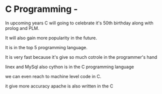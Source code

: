 # C Programming -

In upcoming years C will going to celebrate it's 50th birthday along with prolog and PLM.

It will also gain more popularity in the future.

It is in the top 5 programming language.

It is very fast because it's give so much cotrole in the programmer's hand 

linex and MySql also cython is in the C programming language

we can even reach to machine level code in C.

it give more accuracy apache is also written in the C
